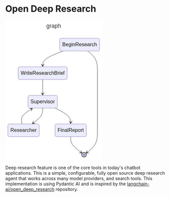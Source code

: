 # Open Deep Research

![deep_research_graph](https://github.com/alexliap/pydantic_deep_research_agent/blob/main/deep_research_graph.jpg)

Deep research feature is one of the core tools in today's chatbot applications. This is a simple, configurable, fully open source deep research agent that works across many model providers, and search tools. This implementation is using Pydantic AI and is inspired by the [langchain-ai/open_deep_research](https://github.com/langchain-ai/open_deep_research) repository.
